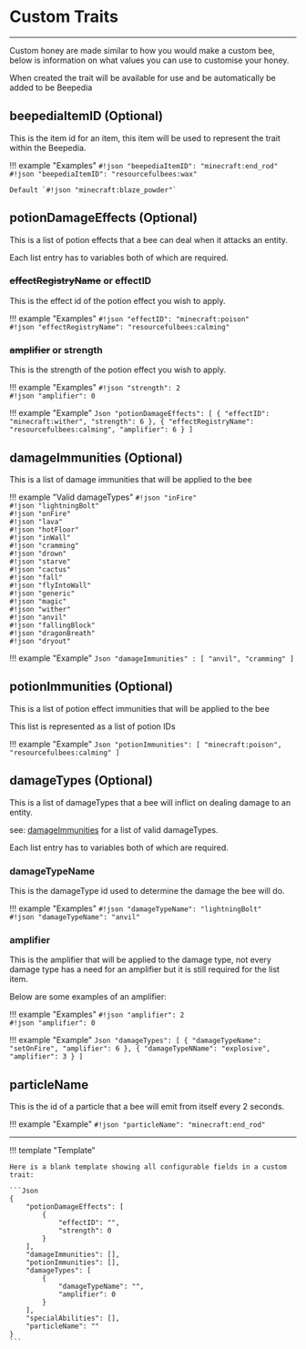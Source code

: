# **Custom Traits**

***
Custom honey are made similar to how you would make a custom bee, below is information on what values you can use to customise your honey.

When created the trait will be available for use and be automatically be added to be Beepedia

## **beepediaItemID** (Optional)

This is the item id for an item, this item will be used to represent the trait within the Beepedia.

!!! example "Examples"
	`#!json "beepediaItemID": "minecraft:end_rod"`  
	`#!json "beepediaItemID": "resourcefulbees:wax"`  

	Default `#!json "minecraft:blaze_powder"`  

## **potionDamageEffects** (Optional)

This is a list of potion effects that a bee can deal when it attacks an entity.

Each list entry has to variables both of which are required.

### **<strike>effectRegistryName</strike>** or **effectID**

This is the effect id of the potion effect you wish to apply.

!!! example "Examples"
	`#!json "effectID": "minecraft:poison"`  
	`#!json "effectRegistryName": "resourcefulbees:calming"`  

### **<strike>amplifier</strike>** or **strength**

This is the strength of the potion effect you wish to apply.

!!! example "Examples"
	`#!json "strength": 2`  
	`#!json "amplifier": 0`  


!!! example "Example"
	```Json
	"potionDamageEffects": [
		{
			"effectID": "minecraft:wither",
			"strength": 6
		},
		{
			"effectRegistryName": "resourcefulbees:calming",
			"amplifier": 6
		}
	]
	```

## **damageImmunities** (Optional)

This is a list of damage immunities that will be applied to the bee

!!! example "Valid damageTypes"
	`#!json "inFire"`  
	`#!json "lightningBolt"`  
	`#!json "onFire"`  
	`#!json "lava"`  
	`#!json "hotFloor"`  
	`#!json "inWall"`  
	`#!json "cramming"`  
	`#!json "drown"`  
	`#!json "starve"`  
	`#!json "cactus"`  
	`#!json "fall"`  
	`#!json "flyIntoWall"`  
	`#!json "generic"`  
	`#!json "magic"`  
	`#!json "wither"`  
	`#!json "anvil"`  
	`#!json "fallingBlock"`  
	`#!json "dragonBreath"`  
	`#!json "dryout"`  

!!! example "Example"
	```Json
	"damageImmunities" : [
		"anvil",
		"cramming"
	]
	```

## **potionImmunities** (Optional)

This is a list of potion effect immunities that will be applied to the bee

This list is represented as a list of potion IDs

!!! example "Example"
	```Json
	"potionImmunities": [
		"minecraft:poison",
		"resourcefulbees:calming"
	]
	```

## **damageTypes** (Optional)

This is a list of damageTypes that a bee will inflict on dealing damage to an entity.

see: [damageImmunities](https://wiki.resourcefulbees.com/en/1.16.3/extra_stuff/custom_traits/#damageImmunities-optional) for a list of valid damageTypes.

Each list entry has to variables both of which are required.

### **damageTypeName**

This is the damageType id used to determine the damage the bee will do.

!!! example "Examples"
	`#!json "damageTypeName": "lightningBolt"`  
	`#!json "damageTypeName": "anvil"`  

### **amplifier**

This is the amplifier that will be applied to the damage type, not every damage type has a need for an amplifier but it is still required for the list item.

Below are some examples of an amplifier:

!!! example "Examples"
	`#!json "amplifier": 2`  
	`#!json "amplifier": 0`  


!!! example "Example"
	```Json
	"damageTypes": [
		{
			"damageTypeName": "setOnFire",
			"amplifier": 6
		},
		{
			"damageTypeNName": "explosive",
			"amplifier": 3
		}
	]
	```

## **particleName**
This is the id of a particle that a bee will emit from itself every 2 seconds.

!!! example "Example"
	`#!json "particleName": "minecraft:end_rod"`  

***
!!! template "Template"

	Here is a blank template showing all configurable fields in a custom trait:

	```Json
	{
		"potionDamageEffects": [
			{
				"effectID": "",
				"strength": 0
			}
		],
		"damageImmunities": [],
		"potionImmunities": [],
		"damageTypes": [
			{
				"damageTypeName": "",
				"amplifier": 0
			}
		],
		"specialAbilities": [],
		"particleName": ""
	}
	```
